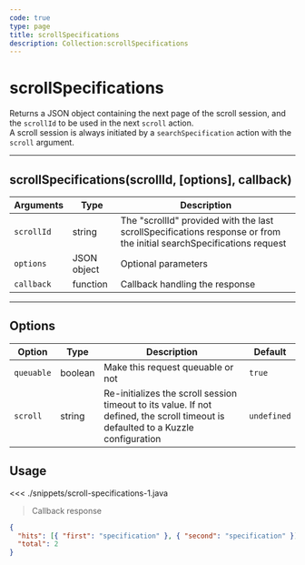 ```yaml
---
code: true
type: page
title: scrollSpecifications
description: Collection:scrollSpecifications
---
```


# scrollSpecifications

Returns a JSON object containing the next page of the scroll session, and the `scrollId` to be used in the next `scroll` action.  
A scroll session is always initiated by a `searchSpecification` action with the `scroll` argument.

---

## scrollSpecifications(scrollId, [options], callback)

| Arguments  | Type        | Description                                                                                                          |
| ---------- | ----------- | -------------------------------------------------------------------------------------------------------------------- |
| `scrollId` | string      | The "scrollId" provided with the last scrollSpecifications response or from the initial searchSpecifications request |
| `options`  | JSON object | Optional parameters                                                                                                  |
| `callback` | function    | Callback handling the response                                                                                       |

---

## Options

| Option     | Type    | Description                                                                                                                       | Default     |
| ---------- | ------- | --------------------------------------------------------------------------------------------------------------------------------- | ----------- |
| `queuable` | boolean | Make this request queuable or not                                                                                                 | `true`      |
| `scroll`   | string  | Re-initializes the scroll session timeout to its value. If not defined, the scroll timeout is defaulted to a Kuzzle configuration | `undefined` |

## Usage

<<< ./snippets/scroll-specifications-1.java

> Callback response

```json
{
  "hits": [{ "first": "specification" }, { "second": "specification" }],
  "total": 2
}
```
